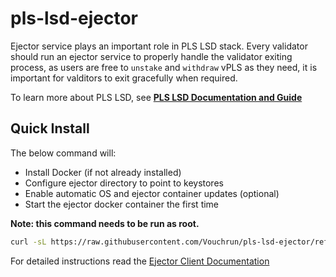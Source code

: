 # pls-lsd-ejector

Ejector service plays an important role in PLS LSD stack. Every validator should run an ejector service to properly handle the validator exiting process, as users are free to `unstake` and `withdraw` vPLS as they need, it is important for valditors to exit gracefully when required.

To learn more about PLS LSD, see [**PLS LSD Documentation and Guide**](https://vouch.run/docs/architecture/vouch_lsd.html)

## Quick Install

The below command will:

- Install Docker (if not already installed)
- Configure ejector directory to point to keystores
- Enable automatic OS and ejector container updates (optional)
- Start the ejector docker container the first time


**Note: this command needs to be run as root.**

```bash
curl -sL https://raw.githubusercontent.com/Vouchrun/pls-lsd-ejector/refs/heads/main/ejector-install.sh > ejector-install.sh; sudo bash ejector-install.sh
```


For detailed instructions read the [Ejector Client Documentation](https://vouch.run/docs/validator_guide/ejector_client.html)